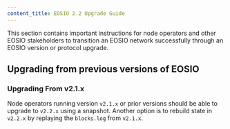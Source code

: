 ```yaml
---
content_title: EOSIO 2.2 Upgrade Guide
---
```


This section contains important instructions for node operators and other EOSIO stakeholders to transition an EOSIO network successfully through an EOSIO version or protocol upgrade.

## Upgrading from previous versions of EOSIO

### Upgrading From v2.1.x

Node operators running version `v2.1.x` or prior versions should be able to upgrade to `v2.2.x` using a snapshot. Another option is to rebuild state in `v2.2.x` by replaying the `blocks.log` from `v2.1.x`.
